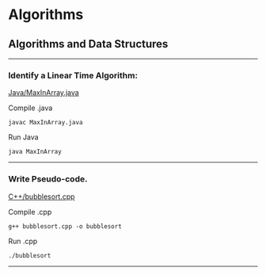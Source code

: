 # Algorithms
## Algorithms and Data Structures

---

### Identify a Linear Time Algorithm:

[Java/MaxInArray.java](https://github.com/brettjrea/Algorithms/blob/main/Java/MaxInArray.java)

Compile .java 

`javac MaxInArray.java`

Run Java 

`java MaxInArray`

---

### Write Pseudo-code.

[C++/bubblesort.cpp](https://github.com/brettjrea/Algorithms/blob/main/C%2B%2B/bubblesort.cpp)

Compile .cpp 

`g++ bubblesort.cpp -o bubblesort`

Run .cpp 

`./bubblesort`

---